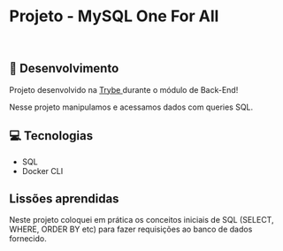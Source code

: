 # Projeto - MySQL One For All

<br />

## 🔨 Desenvolvimento

Projeto desenvolvido na <a href="https://betrybe.com/" target="_blank">Trybe </a> durante o módulo de Back-End!

Nesse projeto manipulamos e acessamos dados com queries SQL.


## 💻 Tecnologias

* SQL
* Docker CLI

## Lissões aprendidas

Neste projeto coloquei em prática os conceitos iniciais de SQL (SELECT, WHERE, ORDER BY etc) para fazer requisições ao banco de dados fornecido.